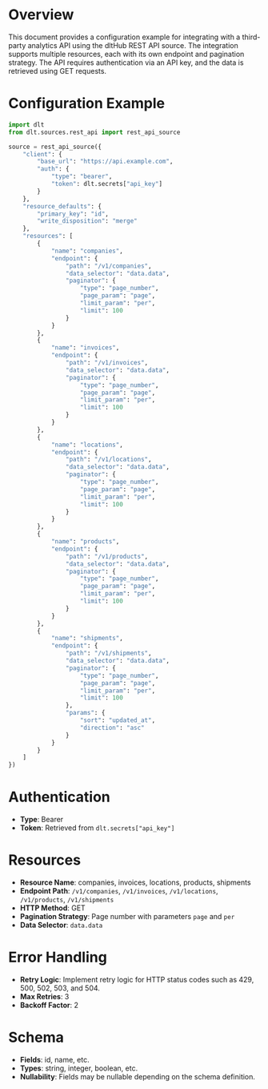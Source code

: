 # Overview

This document provides a configuration example for integrating with a third-party analytics API using the dltHub REST API source. The integration supports multiple resources, each with its own endpoint and pagination strategy. The API requires authentication via an API key, and the data is retrieved using GET requests.

# Configuration Example

```python
import dlt
from dlt.sources.rest_api import rest_api_source

source = rest_api_source({
    "client": {
        "base_url": "https://api.example.com",
        "auth": {
            "type": "bearer",
            "token": dlt.secrets["api_key"]
        }
    },
    "resource_defaults": {
        "primary_key": "id",
        "write_disposition": "merge"
    },
    "resources": [
        {
            "name": "companies",
            "endpoint": {
                "path": "/v1/companies",
                "data_selector": "data.data",
                "paginator": {
                    "type": "page_number",
                    "page_param": "page",
                    "limit_param": "per",
                    "limit": 100
                }
            }
        },
        {
            "name": "invoices",
            "endpoint": {
                "path": "/v1/invoices",
                "data_selector": "data.data",
                "paginator": {
                    "type": "page_number",
                    "page_param": "page",
                    "limit_param": "per",
                    "limit": 100
                }
            }
        },
        {
            "name": "locations",
            "endpoint": {
                "path": "/v1/locations",
                "data_selector": "data.data",
                "paginator": {
                    "type": "page_number",
                    "page_param": "page",
                    "limit_param": "per",
                    "limit": 100
                }
            }
        },
        {
            "name": "products",
            "endpoint": {
                "path": "/v1/products",
                "data_selector": "data.data",
                "paginator": {
                    "type": "page_number",
                    "page_param": "page",
                    "limit_param": "per",
                    "limit": 100
                }
            }
        },
        {
            "name": "shipments",
            "endpoint": {
                "path": "/v1/shipments",
                "data_selector": "data.data",
                "paginator": {
                    "type": "page_number",
                    "page_param": "page",
                    "limit_param": "per",
                    "limit": 100
                },
                "params": {
                    "sort": "updated_at",
                    "direction": "asc"
                }
            }
        }
    ]
})
```

# Authentication

- **Type**: Bearer
- **Token**: Retrieved from `dlt.secrets["api_key"]`

# Resources

- **Resource Name**: companies, invoices, locations, products, shipments
- **Endpoint Path**: `/v1/companies`, `/v1/invoices`, `/v1/locations`, `/v1/products`, `/v1/shipments`
- **HTTP Method**: GET
- **Pagination Strategy**: Page number with parameters `page` and `per`
- **Data Selector**: `data.data`

# Error Handling

- **Retry Logic**: Implement retry logic for HTTP status codes such as 429, 500, 502, 503, and 504.
- **Max Retries**: 3
- **Backoff Factor**: 2

# Schema

- **Fields**: id, name, etc.
- **Types**: string, integer, boolean, etc.
- **Nullability**: Fields may be nullable depending on the schema definition.